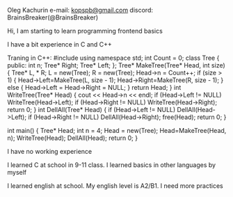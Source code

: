 Oleg Kachurin
e-mail: kopspb@gmail.com
discord: BrainsBreaker(@BrainsBreaker)

Hi, I am starting to learn programming frontend basics

I have a bit experience in C and C++

Traning in C++:
#include <iostream>
using namespace std;
int Count = 0;
class Tree {
public:
	int n;
	Tree* Right;
	Tree* Left;
};
Tree* MakeTree(Tree* Head, int size)
{
	Tree* L, * R;
	L = new(Tree);
	R = new(Tree);
	Head->n = Count++;
	if (size > 1)
	{
		Head->Left=MakeTree(L, size - 1);
		Head->Right=MakeTree(R, size - 1);
	}
	else {
		Head->Left = Head->Right = NULL;
	}
	return Head;
}
int WriteTree(Tree* Head)
{
	cout << Head->n << endl;
	if (Head->Left != NULL)
		WriteTree(Head->Left);
	if (Head->Right != NULL)
		WriteTree(Head->Right);
	return 0;
}
int DellAll(Tree* Head)
{
	if (Head->Left != NULL)
		DellAll(Head->Left);
	if (Head->Right != NULL)
		DellAll(Head->Right);
	free(Head);
	return 0;
}

int main()
{
	Tree* Head;
	int n = 4;
	Head = new(Tree);
	Head=MakeTree(Head, n);
	WriteTree(Head);
	DellAll(Head);
	return 0;
}

I have no working experience

I learned C at school in 9-11 class. I learned basics in other languages by myself

I learned english at school. My english level is A2/B1. I need more practices